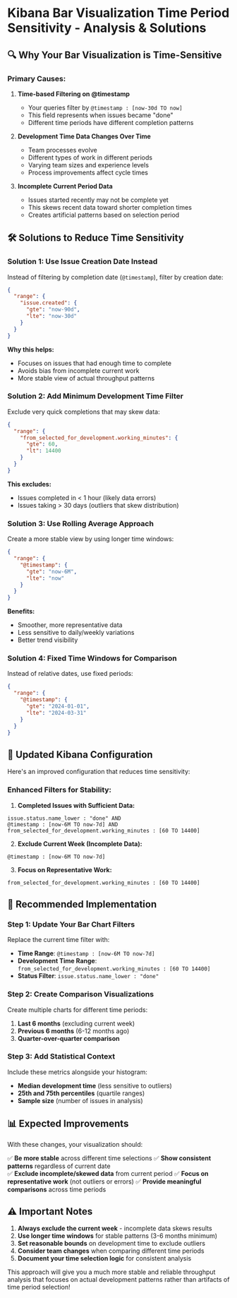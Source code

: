 # Kibana Bar Visualization Time Period Sensitivity - Analysis & Solutions

## 🔍 **Why Your Bar Visualization is Time-Sensitive**

### **Primary Causes:**

1. **Time-based Filtering on @timestamp**
   - Your queries filter by `@timestamp : [now-30d TO now]`
   - This field represents when issues became "done"
   - Different time periods have different completion patterns

2. **Development Time Data Changes Over Time**
   - Team processes evolve
   - Different types of work in different periods
   - Varying team sizes and experience levels
   - Process improvements affect cycle times

3. **Incomplete Current Period Data**
   - Issues started recently may not be complete yet
   - This skews recent data toward shorter completion times
   - Creates artificial patterns based on selection period

## 🛠️ **Solutions to Reduce Time Sensitivity**

### **Solution 1: Use Issue Creation Date Instead**
Instead of filtering by completion date (`@timestamp`), filter by creation date:

```json
{
  "range": {
    "issue.created": {
      "gte": "now-90d",
      "lte": "now-30d"
    }
  }
}
```

**Why this helps:**
- Focuses on issues that had enough time to complete
- Avoids bias from incomplete current work
- More stable view of actual throughput patterns

### **Solution 2: Add Minimum Development Time Filter**
Exclude very quick completions that may skew data:

```json
{
  "range": {
    "from_selected_for_development.working_minutes": {
      "gte": 60,
      "lt": 14400
    }
  }
}
```

**This excludes:**
- Issues completed in < 1 hour (likely data errors)
- Issues taking > 30 days (outliers that skew distribution)

### **Solution 3: Use Rolling Average Approach**
Create a more stable view by using longer time windows:

```json
{
  "range": {
    "@timestamp": {
      "gte": "now-6M",
      "lte": "now"
    }
  }
}
```

**Benefits:**
- Smoother, more representative data
- Less sensitive to daily/weekly variations
- Better trend visibility

### **Solution 4: Fixed Time Windows for Comparison**
Instead of relative dates, use fixed periods:

```json
{
  "range": {
    "@timestamp": {
      "gte": "2024-01-01",
      "lte": "2024-03-31"
    }
  }
}
```

## 🔧 **Updated Kibana Configuration**

Here's an improved configuration that reduces time sensitivity:

### **Enhanced Filters for Stability:**

1. **Completed Issues with Sufficient Data:**
```
issue.status.name_lower : "done" AND 
@timestamp : [now-6M TO now-7d] AND
from_selected_for_development.working_minutes : [60 TO 14400]
```

2. **Exclude Current Week (Incomplete Data):**
```
@timestamp : [now-6M TO now-7d]
```

3. **Focus on Representative Work:**
```
from_selected_for_development.working_minutes : [60 TO 14400]
```

## 🎯 **Recommended Implementation**

### **Step 1: Update Your Bar Chart Filters**

Replace the current time filter with:
- **Time Range**: `@timestamp : [now-6M TO now-7d]`
- **Development Time Range**: `from_selected_for_development.working_minutes : [60 TO 14400]`
- **Status Filter**: `issue.status.name_lower : "done"`

### **Step 2: Create Comparison Visualizations**

Create multiple charts for different time periods:
1. **Last 6 months** (excluding current week)
2. **Previous 6 months** (6-12 months ago)
3. **Quarter-over-quarter comparison**

### **Step 3: Add Statistical Context**

Include these metrics alongside your histogram:
- **Median development time** (less sensitive to outliers)
- **25th and 75th percentiles** (quartile ranges)
- **Sample size** (number of issues in analysis)

## 📊 **Expected Improvements**

With these changes, your visualization should:

✅ **Be more stable** across different time selections
✅ **Show consistent patterns** regardless of current date  
✅ **Exclude incomplete/skewed data** from current period
✅ **Focus on representative work** (not outliers or errors)
✅ **Provide meaningful comparisons** across time periods

## ⚠️ **Important Notes**

1. **Always exclude the current week** - incomplete data skews results
2. **Use longer time windows** for stable patterns (3-6 months minimum)
3. **Set reasonable bounds** on development time to exclude outliers
4. **Consider team changes** when comparing different time periods
5. **Document your time selection logic** for consistent analysis

This approach will give you a much more stable and reliable throughput analysis that focuses on actual development patterns rather than artifacts of time period selection!
